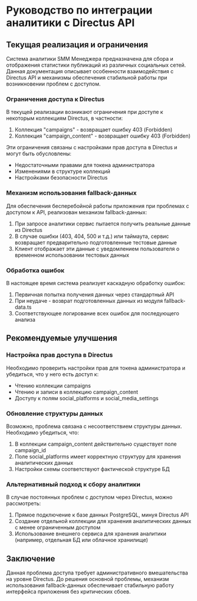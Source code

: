 # Руководство по интеграции аналитики с Directus API

## Текущая реализация и ограничения

Система аналитики SMM Менеджера предназначена для сбора и отображения статистики публикаций из различных социальных сетей. Данная документация описывает особенности взаимодействия с Directus API и механизмы обеспечения стабильной работы при возникновении проблем с доступом.

### Ограничения доступа к Directus

В текущей реализации возникают ограничения при доступе к некоторым коллекциям Directus, в частности:

1. Коллекция "campaigns" - возвращает ошибку 403 (Forbidden)
2. Коллекция "campaign_content" - возвращает ошибку 403 (Forbidden)

Эти ограничения связаны с настройками прав доступа в Directus и могут быть обусловлены:
- Недостаточными правами для токена администратора
- Изменениями в структуре коллекций
- Настройками безопасности Directus

### Механизм использования fallback-данных

Для обеспечения бесперебойной работы приложения при проблемах с доступом к API, реализован механизм fallback-данных:

1. При запросе аналитики сервис пытается получить реальные данные из Directus
2. В случае ошибки (403, 404, 500 и т.д.) или таймаута, сервис возвращает предварительно подготовленные тестовые данные
3. Клиент отображает эти данные с уведомлением пользователя о временном использовании тестовых данных

### Обработка ошибок

В настоящее время система реализует каскадную обработку ошибок:

1. Первичная попытка получения данных через стандартный API
2. При неудаче - возврат подготовленных данных из модуля fallback-data.ts
3. Соответствующее логирование всех ошибок для последующего анализа

## Рекомендуемые улучшения

### Настройка прав доступа в Directus

Необходимо проверить настройки прав для токена администратора и убедиться, что у него есть доступ к:
- Чтению коллекции campaigns
- Чтению и записи в коллекцию campaign_content
- Доступу к полям social_platforms и social_media_settings

### Обновление структуры данных

Возможно, проблема связана с несоответствием структуры данных. Необходимо убедиться, что:
1. В коллекции campaign_content действительно существует поле campaign_id
2. Поле social_platforms имеет корректную структуру для хранения аналитических данных
3. Настройки схемы соответствуют фактической структуре БД

### Альтернативный подход к сбору аналитики

В случае постоянных проблем с доступом через Directus, можно рассмотреть:
1. Прямое подключение к базе данных PostgreSQL, минуя Directus API
2. Создание отдельной коллекции для хранения аналитических данных с менее ограниченным доступом
3. Использование внешнего сервиса для хранения аналитики (например, отдельная БД или облачное хранилище)

## Заключение

Данная проблема доступа требует административного вмешательства на уровне Directus. До решения основной проблемы, механизм использования fallback-данных обеспечивает стабильную работу интерфейса приложения без критических сбоев.